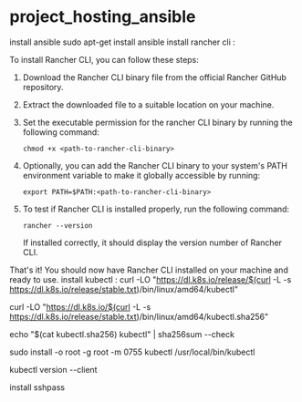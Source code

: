 # project_hosting_ansible
install ansible
sudo apt-get install ansible
install rancher cli :


To install Rancher CLI, you can follow these steps:

1. Download the Rancher CLI binary file from the official Rancher GitHub repository.

2. Extract the downloaded file to a suitable location on your machine.

3. Set the executable permission for the rancher CLI binary by running the following command:

   ```
   chmod +x <path-to-rancher-cli-binary>
   ```

4. Optionally, you can add the Rancher CLI binary to your system's PATH environment variable to make it globally accessible by running:

   ```
   export PATH=$PATH:<path-to-rancher-cli-binary>
   ```

5. To test if Rancher CLI is installed properly, run the following command:

   ```
   rancher --version
   ```

   If installed correctly, it should display the version number of Rancher CLI.

That's it! You should now have Rancher CLI installed on your machine and ready to use.
install kubectl :
 curl -LO "https://dl.k8s.io/release/$(curl -L -s https://dl.k8s.io/release/stable.txt)/bin/linux/amd64/kubectl"
 
 curl -LO "https://dl.k8s.io/$(curl -L -s https://dl.k8s.io/release/stable.txt)/bin/linux/amd64/kubectl.sha256"
 
 echo "$(cat kubectl.sha256)  kubectl" | sha256sum --check
 
 sudo install -o root -g root -m 0755 kubectl /usr/local/bin/kubectl
 
 kubectl version --client
 
install sshpass
